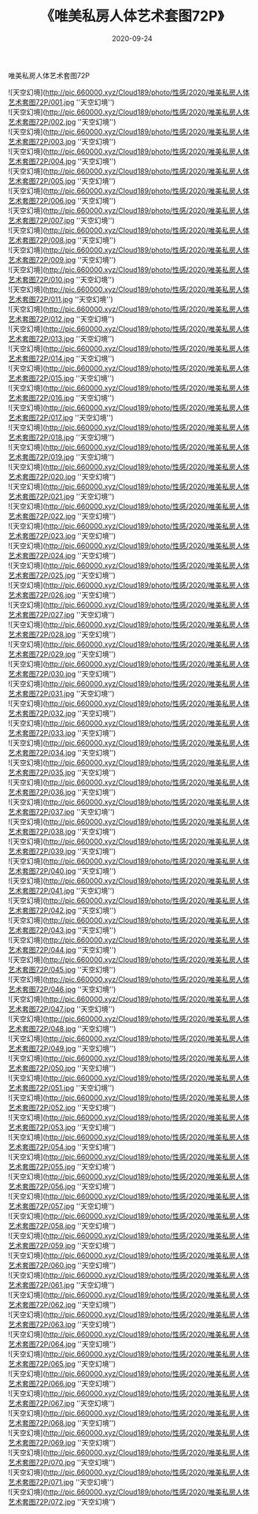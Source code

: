 ﻿---
layout: post
title:  《唯美私房人体艺术套图72P》
date:   2020-09-24
img: http://pic.660000.xyz/Cloud189/photo/性感/2020/唯美私房人体艺术套图72P/000.jpg
categories: [美女, 性感, 泳衣]
---

唯美私房人体艺术套图72P



![天空幻境](http://pic.660000.xyz/Cloud189/photo/性感/2020/唯美私房人体艺术套图72P/001.jpg ''天空幻境'') <br>
![天空幻境](http://pic.660000.xyz/Cloud189/photo/性感/2020/唯美私房人体艺术套图72P/002.jpg ''天空幻境'') <br>
![天空幻境](http://pic.660000.xyz/Cloud189/photo/性感/2020/唯美私房人体艺术套图72P/003.jpg ''天空幻境'') <br>
![天空幻境](http://pic.660000.xyz/Cloud189/photo/性感/2020/唯美私房人体艺术套图72P/004.jpg ''天空幻境'') <br>
![天空幻境](http://pic.660000.xyz/Cloud189/photo/性感/2020/唯美私房人体艺术套图72P/005.jpg ''天空幻境'') <br>
![天空幻境](http://pic.660000.xyz/Cloud189/photo/性感/2020/唯美私房人体艺术套图72P/006.jpg ''天空幻境'') <br>
![天空幻境](http://pic.660000.xyz/Cloud189/photo/性感/2020/唯美私房人体艺术套图72P/007.jpg ''天空幻境'') <br>
![天空幻境](http://pic.660000.xyz/Cloud189/photo/性感/2020/唯美私房人体艺术套图72P/008.jpg ''天空幻境'') <br>
![天空幻境](http://pic.660000.xyz/Cloud189/photo/性感/2020/唯美私房人体艺术套图72P/009.jpg ''天空幻境'') <br>
![天空幻境](http://pic.660000.xyz/Cloud189/photo/性感/2020/唯美私房人体艺术套图72P/010.jpg ''天空幻境'') <br>
![天空幻境](http://pic.660000.xyz/Cloud189/photo/性感/2020/唯美私房人体艺术套图72P/011.jpg ''天空幻境'') <br>
![天空幻境](http://pic.660000.xyz/Cloud189/photo/性感/2020/唯美私房人体艺术套图72P/012.jpg ''天空幻境'') <br>
![天空幻境](http://pic.660000.xyz/Cloud189/photo/性感/2020/唯美私房人体艺术套图72P/013.jpg ''天空幻境'') <br>
![天空幻境](http://pic.660000.xyz/Cloud189/photo/性感/2020/唯美私房人体艺术套图72P/014.jpg ''天空幻境'') <br>
![天空幻境](http://pic.660000.xyz/Cloud189/photo/性感/2020/唯美私房人体艺术套图72P/015.jpg ''天空幻境'') <br>
![天空幻境](http://pic.660000.xyz/Cloud189/photo/性感/2020/唯美私房人体艺术套图72P/016.jpg ''天空幻境'') <br>
![天空幻境](http://pic.660000.xyz/Cloud189/photo/性感/2020/唯美私房人体艺术套图72P/017.jpg ''天空幻境'') <br>
![天空幻境](http://pic.660000.xyz/Cloud189/photo/性感/2020/唯美私房人体艺术套图72P/018.jpg ''天空幻境'') <br>
![天空幻境](http://pic.660000.xyz/Cloud189/photo/性感/2020/唯美私房人体艺术套图72P/019.jpg ''天空幻境'') <br>
![天空幻境](http://pic.660000.xyz/Cloud189/photo/性感/2020/唯美私房人体艺术套图72P/020.jpg ''天空幻境'') <br>
![天空幻境](http://pic.660000.xyz/Cloud189/photo/性感/2020/唯美私房人体艺术套图72P/021.jpg ''天空幻境'') <br>
![天空幻境](http://pic.660000.xyz/Cloud189/photo/性感/2020/唯美私房人体艺术套图72P/022.jpg ''天空幻境'') <br>
![天空幻境](http://pic.660000.xyz/Cloud189/photo/性感/2020/唯美私房人体艺术套图72P/023.jpg ''天空幻境'') <br>
![天空幻境](http://pic.660000.xyz/Cloud189/photo/性感/2020/唯美私房人体艺术套图72P/024.jpg ''天空幻境'') <br>
![天空幻境](http://pic.660000.xyz/Cloud189/photo/性感/2020/唯美私房人体艺术套图72P/025.jpg ''天空幻境'') <br>
![天空幻境](http://pic.660000.xyz/Cloud189/photo/性感/2020/唯美私房人体艺术套图72P/026.jpg ''天空幻境'') <br>
![天空幻境](http://pic.660000.xyz/Cloud189/photo/性感/2020/唯美私房人体艺术套图72P/027.jpg ''天空幻境'') <br>
![天空幻境](http://pic.660000.xyz/Cloud189/photo/性感/2020/唯美私房人体艺术套图72P/028.jpg ''天空幻境'') <br>
![天空幻境](http://pic.660000.xyz/Cloud189/photo/性感/2020/唯美私房人体艺术套图72P/029.jpg ''天空幻境'') <br>
![天空幻境](http://pic.660000.xyz/Cloud189/photo/性感/2020/唯美私房人体艺术套图72P/030.jpg ''天空幻境'') <br>
![天空幻境](http://pic.660000.xyz/Cloud189/photo/性感/2020/唯美私房人体艺术套图72P/031.jpg ''天空幻境'') <br>
![天空幻境](http://pic.660000.xyz/Cloud189/photo/性感/2020/唯美私房人体艺术套图72P/032.jpg ''天空幻境'') <br>
![天空幻境](http://pic.660000.xyz/Cloud189/photo/性感/2020/唯美私房人体艺术套图72P/033.jpg ''天空幻境'') <br>
![天空幻境](http://pic.660000.xyz/Cloud189/photo/性感/2020/唯美私房人体艺术套图72P/034.jpg ''天空幻境'') <br>
![天空幻境](http://pic.660000.xyz/Cloud189/photo/性感/2020/唯美私房人体艺术套图72P/035.jpg ''天空幻境'') <br>
![天空幻境](http://pic.660000.xyz/Cloud189/photo/性感/2020/唯美私房人体艺术套图72P/036.jpg ''天空幻境'') <br>
![天空幻境](http://pic.660000.xyz/Cloud189/photo/性感/2020/唯美私房人体艺术套图72P/037.jpg ''天空幻境'') <br>
![天空幻境](http://pic.660000.xyz/Cloud189/photo/性感/2020/唯美私房人体艺术套图72P/038.jpg ''天空幻境'') <br>
![天空幻境](http://pic.660000.xyz/Cloud189/photo/性感/2020/唯美私房人体艺术套图72P/039.jpg ''天空幻境'') <br>
![天空幻境](http://pic.660000.xyz/Cloud189/photo/性感/2020/唯美私房人体艺术套图72P/040.jpg ''天空幻境'') <br>
![天空幻境](http://pic.660000.xyz/Cloud189/photo/性感/2020/唯美私房人体艺术套图72P/041.jpg ''天空幻境'') <br>
![天空幻境](http://pic.660000.xyz/Cloud189/photo/性感/2020/唯美私房人体艺术套图72P/042.jpg ''天空幻境'') <br>
![天空幻境](http://pic.660000.xyz/Cloud189/photo/性感/2020/唯美私房人体艺术套图72P/043.jpg ''天空幻境'') <br>
![天空幻境](http://pic.660000.xyz/Cloud189/photo/性感/2020/唯美私房人体艺术套图72P/044.jpg ''天空幻境'') <br>
![天空幻境](http://pic.660000.xyz/Cloud189/photo/性感/2020/唯美私房人体艺术套图72P/045.jpg ''天空幻境'') <br>
![天空幻境](http://pic.660000.xyz/Cloud189/photo/性感/2020/唯美私房人体艺术套图72P/046.jpg ''天空幻境'') <br>
![天空幻境](http://pic.660000.xyz/Cloud189/photo/性感/2020/唯美私房人体艺术套图72P/047.jpg ''天空幻境'') <br>
![天空幻境](http://pic.660000.xyz/Cloud189/photo/性感/2020/唯美私房人体艺术套图72P/048.jpg ''天空幻境'') <br>
![天空幻境](http://pic.660000.xyz/Cloud189/photo/性感/2020/唯美私房人体艺术套图72P/049.jpg ''天空幻境'') <br>
![天空幻境](http://pic.660000.xyz/Cloud189/photo/性感/2020/唯美私房人体艺术套图72P/050.jpg ''天空幻境'') <br>
![天空幻境](http://pic.660000.xyz/Cloud189/photo/性感/2020/唯美私房人体艺术套图72P/051.jpg ''天空幻境'') <br>
![天空幻境](http://pic.660000.xyz/Cloud189/photo/性感/2020/唯美私房人体艺术套图72P/052.jpg ''天空幻境'') <br>
![天空幻境](http://pic.660000.xyz/Cloud189/photo/性感/2020/唯美私房人体艺术套图72P/053.jpg ''天空幻境'') <br>
![天空幻境](http://pic.660000.xyz/Cloud189/photo/性感/2020/唯美私房人体艺术套图72P/054.jpg ''天空幻境'') <br>
![天空幻境](http://pic.660000.xyz/Cloud189/photo/性感/2020/唯美私房人体艺术套图72P/055.jpg ''天空幻境'') <br>
![天空幻境](http://pic.660000.xyz/Cloud189/photo/性感/2020/唯美私房人体艺术套图72P/056.jpg ''天空幻境'') <br>
![天空幻境](http://pic.660000.xyz/Cloud189/photo/性感/2020/唯美私房人体艺术套图72P/057.jpg ''天空幻境'') <br>
![天空幻境](http://pic.660000.xyz/Cloud189/photo/性感/2020/唯美私房人体艺术套图72P/058.jpg ''天空幻境'') <br>
![天空幻境](http://pic.660000.xyz/Cloud189/photo/性感/2020/唯美私房人体艺术套图72P/059.jpg ''天空幻境'') <br>
![天空幻境](http://pic.660000.xyz/Cloud189/photo/性感/2020/唯美私房人体艺术套图72P/060.jpg ''天空幻境'') <br>
![天空幻境](http://pic.660000.xyz/Cloud189/photo/性感/2020/唯美私房人体艺术套图72P/061.jpg ''天空幻境'') <br>
![天空幻境](http://pic.660000.xyz/Cloud189/photo/性感/2020/唯美私房人体艺术套图72P/062.jpg ''天空幻境'') <br>
![天空幻境](http://pic.660000.xyz/Cloud189/photo/性感/2020/唯美私房人体艺术套图72P/063.jpg ''天空幻境'') <br>
![天空幻境](http://pic.660000.xyz/Cloud189/photo/性感/2020/唯美私房人体艺术套图72P/064.jpg ''天空幻境'') <br>
![天空幻境](http://pic.660000.xyz/Cloud189/photo/性感/2020/唯美私房人体艺术套图72P/065.jpg ''天空幻境'') <br>
![天空幻境](http://pic.660000.xyz/Cloud189/photo/性感/2020/唯美私房人体艺术套图72P/066.jpg ''天空幻境'') <br>
![天空幻境](http://pic.660000.xyz/Cloud189/photo/性感/2020/唯美私房人体艺术套图72P/067.jpg ''天空幻境'') <br>
![天空幻境](http://pic.660000.xyz/Cloud189/photo/性感/2020/唯美私房人体艺术套图72P/068.jpg ''天空幻境'') <br>
![天空幻境](http://pic.660000.xyz/Cloud189/photo/性感/2020/唯美私房人体艺术套图72P/069.jpg ''天空幻境'') <br>
![天空幻境](http://pic.660000.xyz/Cloud189/photo/性感/2020/唯美私房人体艺术套图72P/070.jpg ''天空幻境'') <br>
![天空幻境](http://pic.660000.xyz/Cloud189/photo/性感/2020/唯美私房人体艺术套图72P/071.jpg ''天空幻境'') <br>
![天空幻境](http://pic.660000.xyz/Cloud189/photo/性感/2020/唯美私房人体艺术套图72P/072.jpg ''天空幻境'') <br>